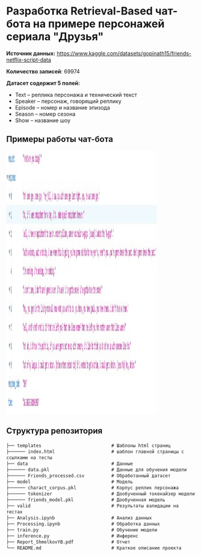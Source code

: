 # Разработка Retrieval-Based чат-бота на примере персонажей сериала "Друзья"

**Источник данных:** https://www.kaggle.com/datasets/gopinath15/friends-netflix-script-data 

**Количество записей**: 69974

**Датасет содержит 5 полей:**

* Text – реплика персонажа и технический текст
* Speaker – персонаж, говорящий реплику
* Episode – номер и название эпизода
* Season – номер сезона
* Show – название шоу

## Примеры работы чат-бота

<img src="./valid/Test_4.jpg" width="400" height="700"/>

## Структура репозитория
    ├── templates                          # Шаблоны html страниц
    ├────── index.html                     # шаблон главной страницы с ссылками на тесты
    ├── data                               # Данные
    ├────── data.pkl                       # Данные для обучения модели
    ├────── Friends_processed.csv          # Обработанный датасет
    ├── model                              # Модель
    ├────── charact_corpus.pkl             # Корпус реплик персонажа
    ├────── tokenizer                      # Дообученный токенайзер модели
    ├────── friends_model.pkl              # Дообученная модель
    ├── valid                              # Результаты валидации на тестах
    ├── Analysis.ipynb                     # Анализ данных
    ├── Processing.ipynb                   # Обработка данных
    ├── train.py                           # Обучение модели
    ├── inference.py                       # Инференс
    ├── Report_ShmelkovYB.pdf              # Отчет
    └── README.md                          # Краткое описание проекта
